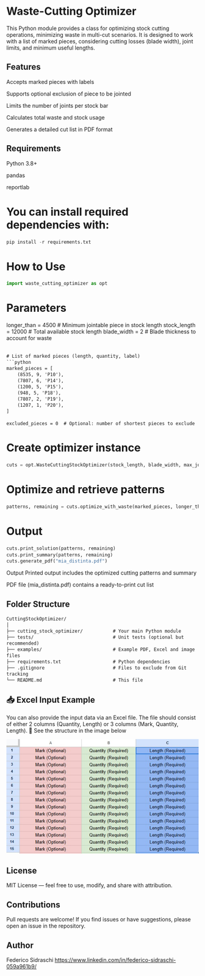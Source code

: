 # Waste-Cutting Optimizer
This Python module provides a class for optimizing stock cutting operations, minimizing waste in multi-cut scenarios. It is designed to work with a list of marked pieces, considering cutting losses (blade width), joint limits, and minimum useful lengths.

## Features
Accepts marked pieces with labels

Supports optional exclusion of piece to be jointed

Limits the number of joints per stock bar

Calculates total waste and stock usage

Generates a detailed cut list in PDF format

## Requirements
Python 3.8+

pandas

reportlab

# You can install required dependencies with:
```python
pip install -r requirements.txt
```

# How to Use
```python
import waste_cutting_optimizer as opt
```

# Parameters
longer_than = 4500          # Minimum jointable piece in stock length
stock_length = 12000        # Total available stock length
blade_width = 2             # Blade thickness to account for waste
```

# List of marked pieces (length, quantity, label)
```python
marked_pieces = [
    (8535, 9, 'P10'),
    (7807, 6, 'P14'),
    (1200, 5, 'P15'),
    (948, 5, 'P18'),
    (7807, 2, 'P19'),
    (1207, 1, 'P20'),
]

excluded_pieces = 0  # Optional: number of shortest pieces to exclude
```

# Create optimizer instance
```python
cuts = opt.WasteCuttingStockOptimizer(stock_length, blade_width, max_joints=3)
```

# Optimize and retrieve patterns
```python
patterns, remaining = cuts.optimize_with_waste(marked_pieces, longer_than)
```

# Output
```python
cuts.print_solution(patterns, remaining)
cuts.print_summary(patterns, remaining)
cuts.generate_pdf("mia_distinta.pdf")
```


Output
Printed output includes the optimized cutting patterns and summary

PDF file (mia_distinta.pdf) contains a ready-to-print cut list

## Folder Structure
```
CuttingStockOptimizer/
│
├── cutting_stock_optimizer/           # Your main Python module
├── tests/                             # Unit tests (optional but recommended)
├── examples/                          # Example PDF, Excel and image files
├── requirements.txt                   # Python dependencies
├── .gitignore                         # Files to exclude from Git tracking
└── README.md                          # This file
```

## 📥 Excel Input Example
You can also provide the input data via an Excel file. The file should consist of either 2 columns (Quantity, Length) or 3 columns (Mark, Quantity, Length).
📸 See the structure in the image below

![Alt text](./examples/spreadsheet_structure.jpg)




## License
MIT License — feel free to use, modify, and share with attribution.

## Contributions
Pull requests are welcome! If you find issues or have suggestions, please open an issue in the repository.

## Author
Federico Sidraschi https://www.linkedin.com/in/federico-sidraschi-059a961b9/
